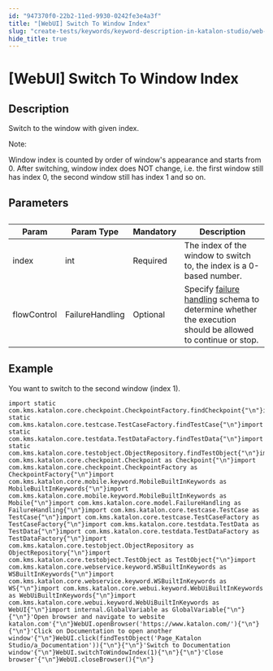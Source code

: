 ```yaml
---
id: "947370f0-22b2-11ed-9930-0242fe3e4a3f"
title: "[WebUI] Switch To Window Index"
slug: "create-tests/keywords/keyword-description-in-katalon-studio/web-ui-keywords/webui-switch-to-window-index"
hide_title: true
---
```


# <a id="id_0" class="anchor_top_offset"/><a id="ariaid-title1" class="anchor_top_offset"/>[WebUI] Switch To Window Index


## <a id="id_0__id_1" class="anchor_top_offset"/>Description  

              
<p xmlns="http://www.w3.org/1999/xhtml" className="p">Switch to the window with given index. </p> 
      
<div xmlns="http://www.w3.org/1999/xhtml" className="note note note_note"><span className="note__title">Note:</span> 
  <p className="p">Window index is counted by order of window's appearance and
    starts from 0. After switching, window index does NOT change, i.e.
    the first window still has index 0, the second window still has
    index 1 and so on.</p>
</div>
      

## <a id="id_0__id_2" class="anchor_top_offset"/>Parameters  

              
<table xmlns="http://www.w3.org/1999/xhtml" className="table anchor_top_offset" id="id_0__a25a1eed-404f-40dc-956e-29c8dbbffcbe"><caption /><thead className="thead"><tr className><th className="entry anchor_top_offset" id="id_0__a25a1eed-404f-40dc-956e-29c8dbbffcbe__entry__1">Param</th><th className="entry anchor_top_offset" id="id_0__a25a1eed-404f-40dc-956e-29c8dbbffcbe__entry__2">Param Type</th><th className="entry anchor_top_offset" id="id_0__a25a1eed-404f-40dc-956e-29c8dbbffcbe__entry__3">Mandatory</th><th className="entry anchor_top_offset" id="id_0__a25a1eed-404f-40dc-956e-29c8dbbffcbe__entry__4">Description</th></tr></thead><tbody className="tbody"><tr className><td className="entry" headers="id_0__a25a1eed-404f-40dc-956e-29c8dbbffcbe__entry__1 id_0__a25a1eed-404f-40dc-956e-29c8dbbffcbe__entry__2 id_0__a25a1eed-404f-40dc-956e-29c8dbbffcbe__entry__3 id_0__a25a1eed-404f-40dc-956e-29c8dbbffcbe__entry__4 ">index</td><td className="entry" headers="id_0__a25a1eed-404f-40dc-956e-29c8dbbffcbe__entry__1 id_0__a25a1eed-404f-40dc-956e-29c8dbbffcbe__entry__2 id_0__a25a1eed-404f-40dc-956e-29c8dbbffcbe__entry__3 id_0__a25a1eed-404f-40dc-956e-29c8dbbffcbe__entry__4 ">int</td><td className="entry" headers="id_0__a25a1eed-404f-40dc-956e-29c8dbbffcbe__entry__1 id_0__a25a1eed-404f-40dc-956e-29c8dbbffcbe__entry__2 id_0__a25a1eed-404f-40dc-956e-29c8dbbffcbe__entry__3 id_0__a25a1eed-404f-40dc-956e-29c8dbbffcbe__entry__4 ">Required</td><td className="entry" headers="id_0__a25a1eed-404f-40dc-956e-29c8dbbffcbe__entry__1 id_0__a25a1eed-404f-40dc-956e-29c8dbbffcbe__entry__2 id_0__a25a1eed-404f-40dc-956e-29c8dbbffcbe__entry__3 id_0__a25a1eed-404f-40dc-956e-29c8dbbffcbe__entry__4 ">The index of the window to switch to, the index is a 0-based         number.</td></tr><tr className><td className="entry" headers="id_0__a25a1eed-404f-40dc-956e-29c8dbbffcbe__entry__1 id_0__a25a1eed-404f-40dc-956e-29c8dbbffcbe__entry__2 id_0__a25a1eed-404f-40dc-956e-29c8dbbffcbe__entry__3 id_0__a25a1eed-404f-40dc-956e-29c8dbbffcbe__entry__4 ">flowControl</td><td className="entry" headers="id_0__a25a1eed-404f-40dc-956e-29c8dbbffcbe__entry__1 id_0__a25a1eed-404f-40dc-956e-29c8dbbffcbe__entry__2 id_0__a25a1eed-404f-40dc-956e-29c8dbbffcbe__entry__3 id_0__a25a1eed-404f-40dc-956e-29c8dbbffcbe__entry__4 ">FailureHandling</td><td className="entry" headers="id_0__a25a1eed-404f-40dc-956e-29c8dbbffcbe__entry__1 id_0__a25a1eed-404f-40dc-956e-29c8dbbffcbe__entry__2 id_0__a25a1eed-404f-40dc-956e-29c8dbbffcbe__entry__3 id_0__a25a1eed-404f-40dc-956e-29c8dbbffcbe__entry__4 ">Optional</td><td className="entry" headers="id_0__a25a1eed-404f-40dc-956e-29c8dbbffcbe__entry__1 id_0__a25a1eed-404f-40dc-956e-29c8dbbffcbe__entry__2 id_0__a25a1eed-404f-40dc-956e-29c8dbbffcbe__entry__3 id_0__a25a1eed-404f-40dc-956e-29c8dbbffcbe__entry__4 ">Specify <a className="xref" href="/docs/maintain/configure-failure-handling-settings-in-katalon-studio">failure handling</a> schema to         determine whether the execution should be allowed to continue or         stop.</td></tr></tbody></table> 
      

## <a id="id_0__id_3" class="anchor_top_offset"/>Example 

              
<p xmlns="http://www.w3.org/1999/xhtml" className="p">You want to switch to the second window (index 1).</p> 
              
<pre xmlns="http://www.w3.org/1999/xhtml" className="pre codeblock"><code>import static com.kms.katalon.core.checkpoint.CheckpointFactory.findCheckpoint{"\n"}import static com.kms.katalon.core.testcase.TestCaseFactory.findTestCase{"\n"}import static com.kms.katalon.core.testdata.TestDataFactory.findTestData{"\n"}import static com.kms.katalon.core.testobject.ObjectRepository.findTestObject{"\n"}import com.kms.katalon.core.checkpoint.Checkpoint as Checkpoint{"\n"}import com.kms.katalon.core.checkpoint.CheckpointFactory as CheckpointFactory{"\n"}import com.kms.katalon.core.mobile.keyword.MobileBuiltInKeywords as MobileBuiltInKeywords{"\n"}import com.kms.katalon.core.mobile.keyword.MobileBuiltInKeywords as Mobile{"\n"}import com.kms.katalon.core.model.FailureHandling as FailureHandling{"\n"}import com.kms.katalon.core.testcase.TestCase as TestCase{"\n"}import com.kms.katalon.core.testcase.TestCaseFactory as TestCaseFactory{"\n"}import com.kms.katalon.core.testdata.TestData as TestData{"\n"}import com.kms.katalon.core.testdata.TestDataFactory as TestDataFactory{"\n"}import com.kms.katalon.core.testobject.ObjectRepository as ObjectRepository{"\n"}import com.kms.katalon.core.testobject.TestObject as TestObject{"\n"}import com.kms.katalon.core.webservice.keyword.WSBuiltInKeywords as WSBuiltInKeywords{"\n"}import com.kms.katalon.core.webservice.keyword.WSBuiltInKeywords as WS{"\n"}import com.kms.katalon.core.webui.keyword.WebUiBuiltInKeywords as WebUiBuiltInKeywords{"\n"}import com.kms.katalon.core.webui.keyword.WebUiBuiltInKeywords as WebUI{"\n"}import internal.GlobalVariable as GlobalVariable{"\n"}{"\n"}'Open browser and navigate to website katalon.com'{"\n"}WebUI.openBrowser('https://www.katalon.com/'){"\n"}{"\n"}'Click on Documentation to open another window'{"\n"}WebUI.click(findTestObject('Page_Katalon Studio/a_Documentation')){"\n"}{"\n"}'Switch to Documentation window'{"\n"}WebUI.switchToWindowIndex(1){"\n"}{"\n"}'Close browser'{"\n"}WebUI.closeBrowser(){"\n"}</code></pre> 
            
